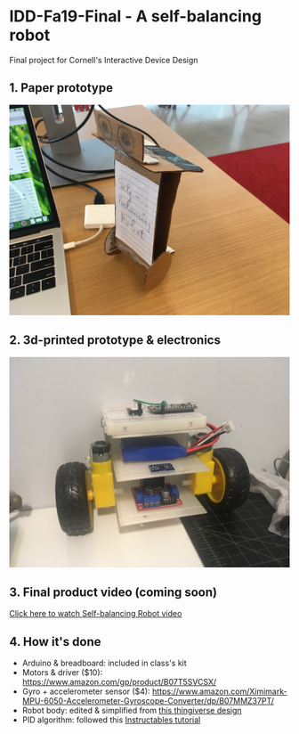 # IDD-Fa19-Final - A self-balancing robot
Final project for Cornell's Interactive Device Design

## 1. Paper prototype

![Paper prototype](/paper_prototype.JPG)

## 2. 3d-printed prototype & electronics

![3d-printed prototype & electronics](/3d_printed_prototype.JPG)

## 3. Final product video (coming soon)
[Click here to watch Self-balancing Robot video](https://youtu.be/pT9M0uZvIQ8)

## 4. How it's done

- Arduino & breadboard: included in class's kit
- Motors & driver ($10): https://www.amazon.com/gp/product/B07T5SVCSX/
- Gyro + accelerometer sensor ($4): https://www.amazon.com/Ximimark-MPU-6050-Accelerometer-Gyroscope-Converter/dp/B07MMZ37PT/
- Robot body: edited & simplified from [this thingiverse design](https://www.thingiverse.com/thing:3369262)
- PID algorithm: followed this [Instructables tutorial](https://www.instructables.com/id/Arduino-Self-Balancing-Robot-1/)


